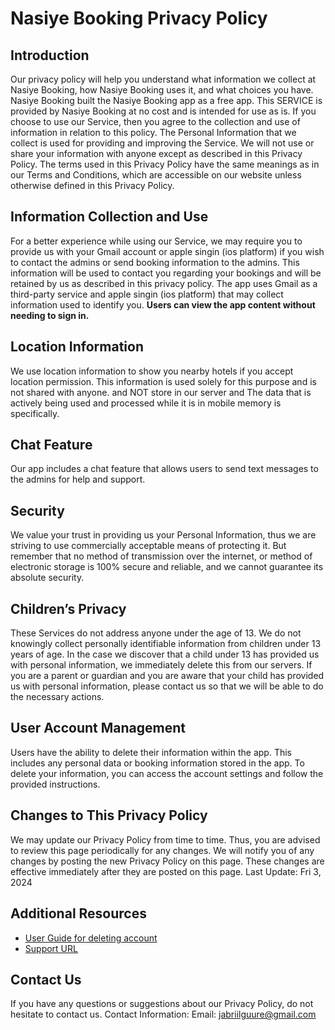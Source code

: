<h1>Nasiye Booking Privacy Policy</h1>

<h2>Introduction</h2>

Our privacy policy will help you understand what information we collect at Nasiye Booking, how Nasiye Booking uses it, and what choices you have. Nasiye Booking built the Nasiye Booking app as a free app. This SERVICE is provided by Nasiye Booking at no cost and is intended for use as is. If you choose to use our Service, then you agree to the collection and use of information in relation to this policy. The Personal Information that we collect is used for providing and improving the Service. We will not use or share your information with anyone except as described in this Privacy Policy. The terms used in this Privacy Policy have the same meanings as in our Terms and Conditions, which are accessible on our website unless otherwise defined in this Privacy Policy.

<h2>Information Collection and Use</h2>

For a better experience while using our Service, we may require you to provide us with your Gmail account or apple singin (ios platform) if you wish to contact the admins or send booking information to the admins. This information will be used to contact you regarding your bookings and will be retained by us as described in this privacy policy. The app uses Gmail as a third-party service and apple singin (ios platform) that may collect information used to identify you. <b>Users can view the app content without needing to sign in.</b>

<h2>Location Information</h2>

We use location information to show you nearby hotels if you accept location permission. This information is used solely for this purpose and is not shared with anyone. and NOT store in our server and 
The data that is actively being used and processed while it is in mobile memory is specifically.

<h2>Chat Feature</h2>

Our app includes a chat feature that allows users to send text messages to the admins for help and support.

<h2>Security</h2>

We value your trust in providing us your Personal Information, thus we are striving to use commercially acceptable means of protecting it. But remember that no method of transmission over the internet, or method of electronic storage is 100% secure and reliable, and we cannot guarantee its absolute security.

<h2>Children’s Privacy</h2>

These Services do not address anyone under the age of 13. We do not knowingly collect personally identifiable information from children under 13 years of age. In the case we discover that a child under 13 has provided us with personal information, we immediately delete this from our servers. If you are a parent or guardian and you are aware that your child has provided us with personal information, please contact us so that we will be able to do the necessary actions. 

<h2>User Account Management</h2>

Users have the ability to delete their information within the app. This includes any personal data or booking information stored in the app. To delete your information, you can access the account settings and follow the provided instructions.

<h2>Changes to This Privacy Policy</h2>

We may update our Privacy Policy from time to time. Thus, you are advised to review this page periodically for any changes. We will notify you of any changes by posting the new Privacy Policy on this page. These changes are effective immediately after they are posted on this page.
Last Update: Fri 3, 2024


<h2>  Additional Resources </h2>

- [User Guide for deleting account ](https://github.com/jibriilguure/Privacy-Policy/blob/main/nasiye-account-deletion.md)
- [Support URL](https://github.com/jibriilguure/Privacy-Policy/blob/main/nasiye_%20Support.md)

<h2>Contact Us</h2>
  
If you have any questions or suggestions about our Privacy Policy, do not hesitate to contact us.
Contact Information:
Email: jabriilguure@gmail.com
